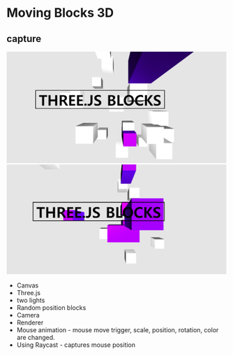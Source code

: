 # Moving Blocks 3D

## capture

![capture](./static/capture.PNG)
![capture](./static/capture2.PNG)

-   Canvas
-   Three.js
-   two lights
-   Random position blocks
-   Camera
-   Renderer
-   Mouse animation - mouse move trigger, scale, position, rotation, color are changed.
-   Using Raycast - captures mouse position
